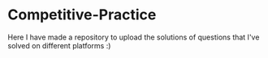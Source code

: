 # Competitive-Practice
Here I have made a repository to upload the solutions of questions that I've solved on different platforms :)
